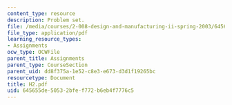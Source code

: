 ```yaml
---
content_type: resource
description: Problem set.
file: /media/courses/2-008-design-and-manufacturing-ii-spring-2003/645655de50532bfef772b6eb4f7776c5_H2.pdf
file_type: application/pdf
learning_resource_types:
- Assignments
ocw_type: OCWFile
parent_title: Assignments
parent_type: CourseSection
parent_uid: dd8f375a-1e52-c8e3-e673-d3d1f19265bc
resourcetype: Document
title: H2.pdf
uid: 645655de-5053-2bfe-f772-b6eb4f7776c5
---
```

